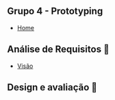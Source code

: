 ## Grupo 4 - Prototyping
 
* [Home](https://github.com/Design-de-Jogos/2020.1-Prototyping/wiki)

## Análise de Requisitos 📝 

* [Visão](https://github.com/Design-de-Jogos/2020.1-Prototyping/wiki/Vis%C3%A3o)

## Design e avaliação 🎨 